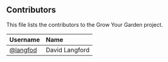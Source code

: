 
## Contributors

This file lists the contributors to the Grow Your Garden project.

| Username | Name |
| :------- | :--- |
| [@langfod](https://github.com/langfod) | David Langford |
